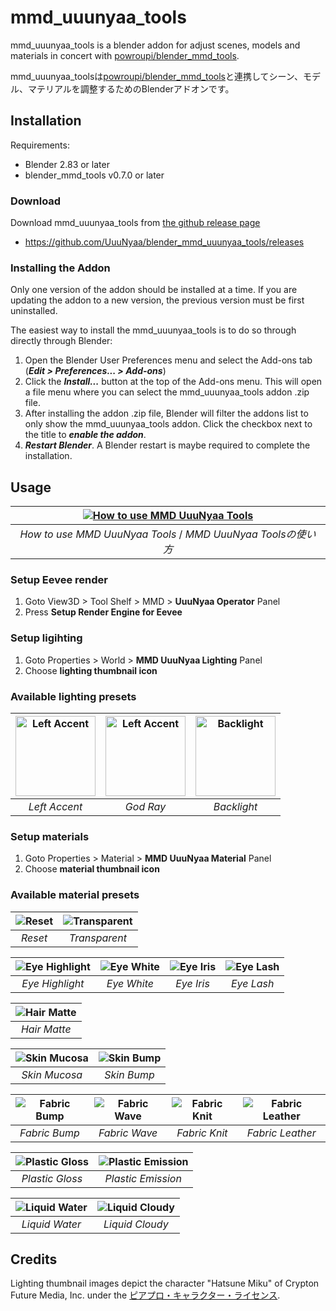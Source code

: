 # mmd_uuunyaa_tools
mmd_uuunyaa_tools is a blender addon for adjust scenes, models and materials in concert with [powroupi/blender_mmd_tools](https://github.com/powroupi/blender_mmd_tools).

mmd_uuunyaa_toolsは[powroupi/blender_mmd_tools](https://github.com/powroupi/blender_mmd_tools)と連携してシーン、モデル、マテリアルを調整するためのBlenderアドオンです。

## Installation
Requirements:
 - Blender 2.83 or later
 - blender_mmd_tools v0.7.0 or later

### Download
Download mmd_uuunyaa_tools from [the github release page](https://github.com/UuuNyaa/blender_mmd_uuunyaa_tools/releases)
 - https://github.com/UuuNyaa/blender_mmd_uuunyaa_tools/releases

### Installing the Addon
Only one version of the addon should be installed at a time. If you are updating the addon to a new version, the previous version must be first uninstalled.

The easiest way to install the mmd_uuunyaa_tools is to do so through directly through Blender:

1. Open the Blender User Preferences menu and select the Add-ons tab (***Edit > Preferences... > Add-ons***)
2. Click the ***Install...*** button at the top of the Add-ons menu. This will open a file menu where you can select the mmd_uuunyaa_tools addon .zip file.
3. After installing the addon .zip file, Blender will filter the addons list to only show the mmd_uuunyaa_tools addon. Click the checkbox next to the title to ***enable the addon***.
4. ***Restart Blender***. A Blender restart is maybe required to complete the installation.


## Usage
| [![How to use MMD UuuNyaa Tools](https://img.youtube.com/vi/QJqfsohDzPs/0.jpg)](https://youtu.be/QJqfsohDzPs) |
|:--:| 
| *How to use MMD UuuNyaa Tools* / *MMD UuuNyaa Toolsの使い方* |

### Setup Eevee render
1. Goto View3D > Tool Shelf > MMD > **UuuNyaa Operator** Panel
2. Press **Setup Render Engine for Eevee**

### Setup ligihting
1. Goto Properties > World > **MMD UuuNyaa Lighting** Panel
2. Choose **lighting thumbnail icon**

### Available lighting presets
| <img alt="Left Accent" src="https://media.githubusercontent.com/media/UuuNyaa/blender_mmd_uuunyaa_tools/main/mmd_uuunyaa_tools/thumbnails/LIGHTING_LEFT_ACCENT.png" width="128" height="128"> | <img alt="Left Accent" src="https://media.githubusercontent.com/media/UuuNyaa/blender_mmd_uuunyaa_tools/main/mmd_uuunyaa_tools/thumbnails/LIGHTING_GOD_RAY.png" width="128" height="128"> | <img alt="Backlight" src="https://media.githubusercontent.com/media/UuuNyaa/blender_mmd_uuunyaa_tools/main/mmd_uuunyaa_tools/thumbnails/LIGHTING_BACKLIGHT.png" width="128" height="128"> |
|:--:|:--:|:--:|
| *Left Accent* | *God Ray* | *Backlight* |

### Setup materials
1. Goto Properties > Material > **MMD UuuNyaa Material** Panel
2. Choose **material thumbnail icon**

### Available material presets
| ![Reset](mmd_uuunyaa_tools/thumbnails/MATERIAL_RESET.png) | ![Transparent](mmd_uuunyaa_tools/thumbnails/MATERIAL_TRANSPARENT.png) |
|:--:|:--:|
| *Reset* | *Transparent* |

| ![Eye Highlight](mmd_uuunyaa_tools/thumbnails/MATERIAL_EYE_HIGHLIGHT.png) | ![Eye White](mmd_uuunyaa_tools/thumbnails/MATERIAL_EYE_WHITE.png) | ![Eye Iris](mmd_uuunyaa_tools/thumbnails/MATERIAL_EYE_IRIS.png) | ![Eye Lash](mmd_uuunyaa_tools/thumbnails/MATERIAL_EYE_LASH.png) |
|:--:|:--:|:--:|:--:|
| *Eye Highlight* | *Eye White* | *Eye Iris* | *Eye Lash* |

| ![Hair Matte](mmd_uuunyaa_tools/thumbnails/MATERIAL_HAIR_MATTE.png) |
|:--:|
| *Hair Matte* |

| ![Skin Mucosa](mmd_uuunyaa_tools/thumbnails/MATERIAL_SKIN_MUCOSA.png) | ![Skin Bump](mmd_uuunyaa_tools/thumbnails/MATERIAL_SKIN_BUMP.png) |
|:--:|:--:|
| *Skin Mucosa* | *Skin Bump* |

| ![Fabric Bump](mmd_uuunyaa_tools/thumbnails/MATERIAL_FABRIC_BUMP.png) | ![Fabric Wave](mmd_uuunyaa_tools/thumbnails/MATERIAL_FABRIC_WAVE.png) | ![Fabric Knit](mmd_uuunyaa_tools/thumbnails/MATERIAL_FABRIC_KNIT.png) | ![Fabric Leather](mmd_uuunyaa_tools/thumbnails/MATERIAL_FABRIC_LEATHER.png) |
|:--:|:--:|:--:|:--:|
| *Fabric Bump* | *Fabric Wave* | *Fabric Knit* | *Fabric Leather* |

| ![Plastic Gloss](mmd_uuunyaa_tools/thumbnails/MATERIAL_PLASTIC_GLOSS.png) | ![Plastic Emission](mmd_uuunyaa_tools/thumbnails/MATERIAL_PLASTIC_EMISSION.png) |
|:--:|:--:|
| *Plastic Gloss* | *Plastic Emission* |

| ![Liquid Water](mmd_uuunyaa_tools/thumbnails/MATERIAL_LIQUID_WATER.png) | ![Liquid Cloudy](mmd_uuunyaa_tools/thumbnails/MATERIAL_LIQUID_CLOUDY.png) |
|:--:|:--:|
| *Liquid Water* | *Liquid Cloudy* |

## Credits
Lighting thumbnail images depict the character "Hatsune Miku" of Crypton Future Media, Inc. under the [ピアプロ・キャラクター・ライセンス](http://piapro.jp/license/pcl/summary).
